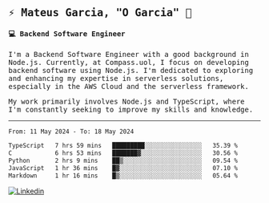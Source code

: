 
<samp>
  
## ⚡ Mateus Garcia, "O Garcia" :rocket: 
  

#### 💻 Backend Software Engineer

I'm a Backend Software Engineer with a good background in Node.js. Currently, at Compass.uol, I focus on developing backend software using Node.js. I'm dedicated to exploring and enhancing my expertise in serverless solutions, especially in the AWS Cloud and the serverless framework.

My work primarily involves Node.js and TypeScript, where I'm constantly seeking to improve my skills and knowledge.

---

<!--START_SECTION:waka-->

```txt
From: 11 May 2024 - To: 18 May 2024

TypeScript   7 hrs 59 mins   █████████░░░░░░░░░░░░░░░░   35.39 %
C            6 hrs 53 mins   ███████▓░░░░░░░░░░░░░░░░░   30.56 %
Python       2 hrs 9 mins    ██▒░░░░░░░░░░░░░░░░░░░░░░   09.54 %
JavaScript   1 hr 36 mins    █▓░░░░░░░░░░░░░░░░░░░░░░░   07.10 %
Markdown     1 hr 16 mins    █▒░░░░░░░░░░░░░░░░░░░░░░░   05.64 %
```

<!--END_SECTION:waka-->
  
</samp>

[![Linkedin](https://img.shields.io/badge/-Mateus%20Garcia-c080ff?style=flat-square&logo=Linkedin&logoColor=white&link=https://www.linkedin.com/in/mpgxc)](https://www.linkedin.com/in/mateusogarcia) 
